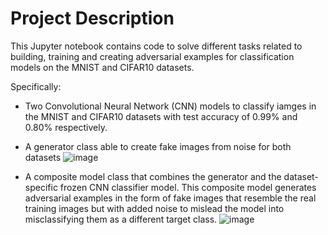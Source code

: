 # Project Description
This Jupyter notebook contains code to solve  different tasks related to building, training and creating adversarial examples for classification models on the MNIST and CIFAR10 datasets.

Specifically:

- Two Convolutional Neural Network (CNN) models to classify iamges in the MNIST and CIFAR10 datasets with test accuracy of $0.99\%$ and $0.80\%$ respectively.

- A generator class able to create fake images from noise for both datasets
![image](https://user-images.githubusercontent.com/68243875/228608984-52a08aa4-154b-488d-9fb3-cfce79cd2eb8.png)

- A composite model class that combines the generator and the dataset-specific frozen CNN classifier model. This composite model generates adversarial examples in the form of fake images that resemble the real training images but with added noise to mislead the model into misclassifying them as a different target class.
![image](https://user-images.githubusercontent.com/68243875/228609066-7230064b-8ffb-47b2-bbb4-21bba814e82b.png)
